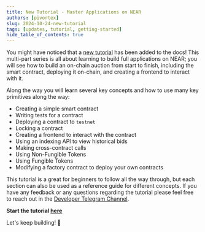 ```yaml
---
title: New Tutorial - Master Applications on NEAR
authors: [pivortex]
slug: 2024-10-24-new-tutorial
tags: [updates, tutorial, getting-started]
hide_table_of_contents: true
---
```


You might have noticed that a [new tutorial](https://docs.near.org/tutorials/auction/introduction) has been added to the docs! This multi-part series is all about learning to build full applications on NEAR; you will see how to build an on-chain auction from start to finish, including the smart contract, deploying it on-chain, and creating a frontend to interact with it.

<!-- truncate -->

Along the way you will learn several key concepts and how to use many key primitives along the way: 
- Creating a simple smart contract
- Writing tests for a contract
- Deploying a contract to `testnet`
- Locking a contract
- Creating a frontend to interact with the contract
- Using an indexing API to view historical bids
- Making cross-contract calls
- Using Non-Fungible Tokens
- Using Fungible Tokens
- Modifying a factory contract to deploy your own contracts

This tutorial is a great for beginners to follow all the way through, but each section can also be used as a reference guide for different concepts. If you have any feedback or any questions regarding the tutorial please feel free to reach out in the [Developer Telegram Channel](https://t.me/neardev). 

**Start the tutorial [here](https://docs.near.org/tutorials/auction/introduction)**

Let's keep building! 🚀
